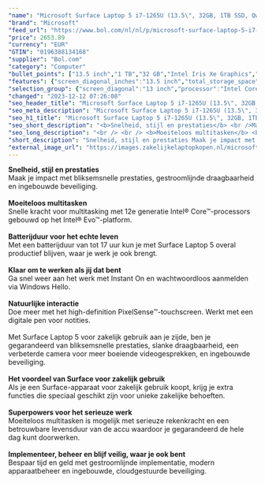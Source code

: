 ```yaml
---
"name": "Microsoft Surface Laptop 5 i7-1265U (13.5\", 32GB, 1TB SSD, Qwerty US)"
"brand": "Microsoft"
"feed_url": "https://www.bol.com/nl/nl/p/microsoft-surface-laptop-5-i7-1265u/9300000145040669"
"price": 2653.89
"currency": "EUR"
"GTIN": "0196388134168"
"supplier": "Bol.com"
"category": "Computer"
"bullet_points": ["13.5 inch","1 TB","32 GB","Intel Iris Xe Graphics","Windows"]
"features": {"screen_diagonal_inches":"13.5 inch","total_storage_space":"1 TB","memory_size":"32 GB","graphics_card":"Intel Iris Xe Graphics","operating_system":"Windows"}
"selection_group": {"screen_diagonal":"13 inch","processor":"Intel Core i7","changed_price_past_3_days":false,"product_family":"Surface Laptop 5"}
"changed": "2023-12-12 07:26:08"
"seo_header_title": "Microsoft Surface Laptop 5 i7-1265U (13.5\", 32GB, 1TB SSD, Qwerty US)"
"seo_meta_description": "Microsoft Surface Laptop 5 i7-1265U (13.5\", 32GB, 1TB SSD, Qwerty US)"
"seo_h1_title": "Microsoft Surface Laptop 5 i7-1265U (13.5\", 32GB, 1TB SSD, Qwerty US)"
"seo_short_description": "<b>Snelheid, stijl en prestaties</b> <br />Maak je impact met bliksemsnelle prestaties, gestroomlijnde draagbaarheid en ingebouwde beveiliging."
"seo_long_description": "<br /> <br /> <b>Moeiteloos multitasken</b> <br />Snelle kracht voor multitasking met 12e generatie Intel® Core™-processors gebouwd op het Intel® Evo™-platform. <br /> <br /> <b>Batterijduur voor het echte leven</b> <br />Met een batterijduur van tot 17 uur kun je met Surface Laptop 5 overal productief blijven, waar je werk je ook brengt. <br /> <br /> <b>Klaar om te werken als jij dat bent</b> <br />Ga snel weer aan het werk met Instant On en wachtwoordloos aanmelden via Windows Hello. <br /> <br /> <b>Natuurlijke interactie</b> <br />Doe meer met het high-definition PixelSense™-touchscreen. Werkt met een digitale pen voor notities. <br /> <br />Met Surface Laptop 5 voor zakelijk gebruik aan je zijde, ben je gegarandeerd van bliksemsnelle prestaties, slanke draagbaarheid, een verbeterde camera voor meer boeiende videogesprekken, en ingebouwde beveiliging. <br /> <br /> <b>Het voordeel van Surface voor zakelijk gebruik</b> <br />Als je een Surface-apparaat voor zakelijk gebruik koopt, krijg je extra functies die speciaal geschikt zijn voor unieke zakelijke behoeften. <br /> <br /> <b>Superpowers voor het serieuze werk</b> <br />Moeiteloos multitasken is mogelijk met serieuze rekenkracht en een betrouwbare levensduur van de accu waardoor je gegarandeerd de hele dag kunt doorwerken. <br /> <br /> <b>Implementeer, beheer en blijf veilig, waar je ook bent</b> <br />Bespaar tijd en geld met gestroomlijnde implementatie, modern apparaatbeheer en ingebouwde, cloudgestuurde beveiliging."
"short_description": "Snelheid, stijl en prestaties Maak je impact met bliksemsnelle prestaties, gestroomlijnde draagbaarheid en ingebouwde beveiliging. Moeiteloos multitasken Snelle kracht voor multitasking met 12e generatie Intel® Core™-processors gebouwd op het Intel® Evo™-platform. Batterijduur voor het echte leven Met een batterijduur van tot 17 uur kun je met Surface Laptop 5 overal productief blijven, waar je werk je ook brengt. Klaar om te werken als jij dat bent Ga snel weer aan het werk met Instant On en wachtwoordloos aanmelden via Windows Hello. Natuurlijke interactie Doe meer met het high-definition PixelSense™-touchscreen. Werkt met een digitale pen voor notities. Met Surface Laptop 5 voor zakelijk gebruik aan je zijde, ben je gegarandeerd van bliksemsnelle prestaties, slanke draagbaarheid, een verbeterde camera voor meer boeiende videogesprekken, en ingebouwde beveiliging. Het voordeel van Surface voor zakelijk gebruik Als je een Surface-apparaat voor zakelijk gebruik koopt, krijg je extra functies die speciaal geschikt zijn voor unieke zakelijke behoeften. Superpowers voor het serieuze werk Moeiteloos multitasken is mogelijk met serieuze rekenkracht en een betrouwbare levensduur van de accu waardoor je gegarandeerd de hele dag kunt doorwerken. Implementeer, beheer en blijf veilig, waar je ook bent Bespaar tijd en geld met gestroomlijnde implementatie, modern apparaatbeheer en ingebouwde, cloudgestuurde beveiliging."
"external_image_url": "https://images.zakelijkelaptopkopen.nl/microsoft-surface-laptop-5-i7-1265u.webp"
---
```


<b>Snelheid, stijl en prestaties</b> <br />Maak je impact met bliksemsnelle prestaties, gestroomlijnde draagbaarheid en ingebouwde beveiliging. <br /> <br /> <b>Moeiteloos multitasken</b> <br />Snelle kracht voor multitasking met 12e generatie Intel® Core™-processors gebouwd op het Intel® Evo™-platform. <br /> <br /> <b>Batterijduur voor het echte leven</b> <br />Met een batterijduur van tot 17 uur kun je met Surface Laptop 5 overal productief blijven, waar je werk je ook brengt. <br /> <br /> <b>Klaar om te werken als jij dat bent</b> <br />Ga snel weer aan het werk met Instant On en wachtwoordloos aanmelden via Windows Hello. <br /> <br /> <b>Natuurlijke interactie</b> <br />Doe meer met het high-definition PixelSense™-touchscreen. Werkt met een digitale pen voor notities. <br /> <br />Met Surface Laptop 5 voor zakelijk gebruik aan je zijde, ben je gegarandeerd van bliksemsnelle prestaties, slanke draagbaarheid, een verbeterde camera voor meer boeiende videogesprekken, en ingebouwde beveiliging. <br /> <br /> <b>Het voordeel van Surface voor zakelijk gebruik</b> <br />Als je een Surface-apparaat voor zakelijk gebruik koopt, krijg je extra functies die speciaal geschikt zijn voor unieke zakelijke behoeften. <br /> <br /> <b>Superpowers voor het serieuze werk</b> <br />Moeiteloos multitasken is mogelijk met serieuze rekenkracht en een betrouwbare levensduur van de accu waardoor je gegarandeerd de hele dag kunt doorwerken. <br /> <br /> <b>Implementeer, beheer en blijf veilig, waar je ook bent</b> <br />Bespaar tijd en geld met gestroomlijnde implementatie, modern apparaatbeheer en ingebouwde, cloudgestuurde beveiliging.